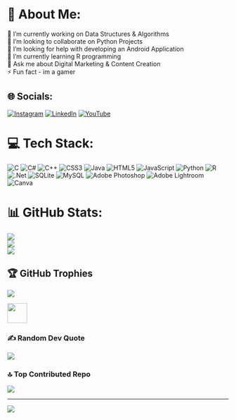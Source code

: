 # 💫 About Me:
🔭 I’m currently working on Data Structures & Algorithms<br>👯 I’m looking to collaborate on Python Projects<br>🤝 I’m looking for help with developing an Android Application<br>🌱 I’m currently learning R programming<br>💬 Ask me about Digital Marketing & Content Creation<br>⚡ Fun fact - im a gamer


## 🌐 Socials:
[![Instagram](https://img.shields.io/badge/Instagram-%23E4405F.svg?logo=Instagram&logoColor=white)](https://instagram.com/_xavy.___) [![LinkedIn](https://img.shields.io/badge/LinkedIn-%230077B5.svg?logo=linkedin&logoColor=white)](https://linkedin.com/in/sathwik-k-39b950323) [![YouTube](https://img.shields.io/badge/YouTube-%23FF0000.svg?logo=YouTube&logoColor=white)](https://youtube.com/@https://www.youtube.com/@XAVYgaming) 

# 💻 Tech Stack:
![C](https://img.shields.io/badge/c-%2300599C.svg?style=for-the-badge&logo=c&logoColor=white) ![C#](https://img.shields.io/badge/c%23-%23239120.svg?style=for-the-badge&logo=csharp&logoColor=white) ![C++](https://img.shields.io/badge/c++-%2300599C.svg?style=for-the-badge&logo=c%2B%2B&logoColor=white) ![CSS3](https://img.shields.io/badge/css3-%231572B6.svg?style=for-the-badge&logo=css3&logoColor=white) ![Java](https://img.shields.io/badge/java-%23ED8B00.svg?style=for-the-badge&logo=openjdk&logoColor=white) ![HTML5](https://img.shields.io/badge/html5-%23E34F26.svg?style=for-the-badge&logo=html5&logoColor=white) ![JavaScript](https://img.shields.io/badge/javascript-%23323330.svg?style=for-the-badge&logo=javascript&logoColor=%23F7DF1E) ![Python](https://img.shields.io/badge/python-3670A0?style=for-the-badge&logo=python&logoColor=ffdd54) ![R](https://img.shields.io/badge/r-%23276DC3.svg?style=for-the-badge&logo=r&logoColor=white) ![.Net](https://img.shields.io/badge/.NET-5C2D91?style=for-the-badge&logo=.net&logoColor=white) ![SQLite](https://img.shields.io/badge/sqlite-%2307405e.svg?style=for-the-badge&logo=sqlite&logoColor=white) ![MySQL](https://img.shields.io/badge/mysql-4479A1.svg?style=for-the-badge&logo=mysql&logoColor=white) ![Adobe Photoshop](https://img.shields.io/badge/adobe%20photoshop-%2331A8FF.svg?style=for-the-badge&logo=adobe%20photoshop&logoColor=white) ![Adobe Lightroom](https://img.shields.io/badge/Adobe%20Lightroom-31A8FF.svg?style=for-the-badge&logo=Adobe%20Lightroom&logoColor=white) ![Canva](https://img.shields.io/badge/Canva-%2300C4CC.svg?style=for-the-badge&logo=Canva&logoColor=white)
# 📊 GitHub Stats:
![](https://github-readme-stats.vercel.app/api?username=Sathwik656&theme=tokyonight&hide_border=false&include_all_commits=false&count_private=false)<br/>
![](https://github-readme-streak-stats.herokuapp.com/?user=Sathwik656&theme=tokyonight&hide_border=false)<br/>
![](https://github-readme-stats.vercel.app/api/top-langs/?username=Sathwik656&theme=tokyonight&hide_border=false&include_all_commits=false&count_private=false&layout=compact)

## 🏆 GitHub Trophies
![](https://github-profile-trophy.vercel.app/?username=Sathwik656&theme=radical&no-frame=false&no-bg=true&margin-w=4)

<a href="https://monkeytype.com/profile/Sathwik656" target="_blank"><img src="https://typingstats.com/partners/monkeytype.png" height="45"/></a>

### ✍️ Random Dev Quote
![](https://quotes-github-readme.vercel.app/api?type=horizontal&theme=radical)

### 🔝 Top Contributed Repo
![](https://github-contributor-stats.vercel.app/api?username=Sathwik656&limit=5&theme=dark&combine_all_yearly_contributions=true)

---
[![](https://visitcount.itsvg.in/api?id=Sathwik656&icon=0&color=0)](https://visitcount.itsvg.in)

<!-- Proudly created with GPRM ( https://gprm.itsvg.in ) -->
